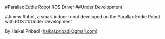 
#Parallax Eddie Robot ROS Driver
##Under Development

#Jimmy Robot, a smart indoor robot developed on the Parallax Eddie Robot with ROS
##Under Development

By Haikal Pribadi (haikal.pribadi@gmail.com)
